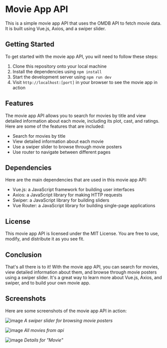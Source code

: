 # Movie App API

This is a simple movie app API that uses the OMDB API to fetch movie data. It is built using Vue.js, Axios, and a swiper slider.

## Getting Started

To get started with the movie app API, you will need to follow these steps:

1. Clone this repository onto your local machine
2. Install the dependencies using `npm install`
3. Start the development server using `npm run dev`
4. Visit `http://localhost:[port]` in your browser to see the movie app in action

## Features

The movie app API allows you to search for movies by title and view detailed information about each movie, including its plot, cast, and ratings. Here are some of the features that are included:

- Search for movies by title
- View detailed information about each movie
- Use a swiper slider to browse through movie posters
- Use router to navigate between different pages

## Dependencies

Here are the main dependencies that are used in this movie app API:

- Vue.js: a JavaScript framework for building user interfaces
- Axios: a JavaScript library for making HTTP requests
- Swiper: a JavaScript library for building sliders
- Vue Router: a JavaScript library for building single-page applications

## License

This movie app API is licensed under the MIT License. You are free to use, modify, and distribute it as you see fit.

## Conclusion

That's all there is to it! With the movie app API, you can search for movies, view detailed information about them, and browse through movie posters using a swiper slider. It's a great way to learn more about Vue.js, Axios, and swiper, and to build your own movie app.

## Screenshots

Here are some screenshots of the movie app API in action:

![image](https://user-images.githubusercontent.com/91125922/233215025-afda3f45-3bc4-4cb2-b0d1-732e3c024aea.png)
*A swiper slider for browsing movie posters*

![image](https://user-images.githubusercontent.com/91125922/233215113-e95fac43-4e2d-4f76-815b-4e12e0b88176.png)
*All movies from api*

![image](https://user-images.githubusercontent.com/91125922/233215204-95f6f029-4065-4edb-a733-ee5826f870e4.png)
*Details for "Movie"*


